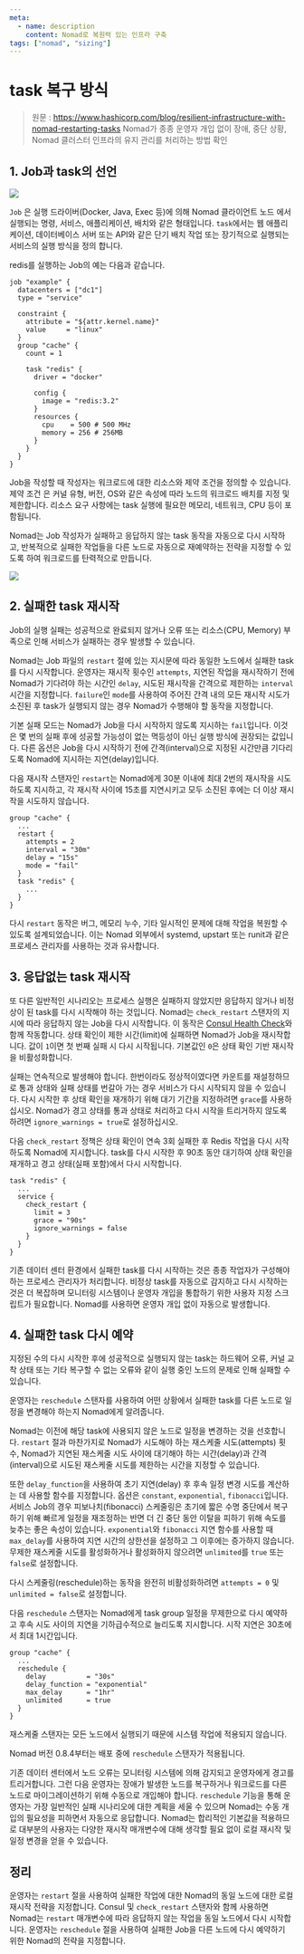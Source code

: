 ```yaml
---
meta:
  - name: description
    content: Nomad로 복원력 있는 인프라 구축
tags: ["nomad", "sizing"]
---
```


# task 복구 방식
> 원문 : <https://www.hashicorp.com/blog/resilient-infrastructure-with-nomad-restarting-tasks>
> Nomad가 종종 운영자 개입 없이 장애, 중단 상황, Nomad 클러스터 인프라의 유지 관리를 처리하는 방법 확인

## 1. Job과 task의 선언

![](https://www.datocms-assets.com/2885/1534979559-nomad-resiliency-part01-job-workflow.png?fit=max&q=80&w=2500)

`Job` 은 실행 드라이버(Docker, Java, Exec 등)에 의해 Nomad 클라이언트 노드 에서 실행되는 명령, 서비스, 애플리케이션, 배치와 같은 형태입니다. `task`에서는 웹 애플리케이션, 데이터베이스 서버 또는 API와 같은 단기 배치 작업 또는 장기적으로 실행되는 서비스의 실행 방식을 정의 합니다.

redis를 실행하는 Job의 예는 다음과 같습니다.
```hcl
job "example" {
  datacenters = ["dc1"]
  type = "service"

  constraint {
    attribute = "${attr.kernel.name}"
    value     = "linux"
  }
  group "cache" {
    count = 1

    task "redis" {
      driver = "docker"

      config {
        image = "redis:3.2"
      }
      resources {
        cpu    = 500 # 500 MHz
        memory = 256 # 256MB
      }
    }
  }
}
```

Job을 작성할 때 작성자는 워크로드에 대한 리소스와 제약 조건을 정의할 수 있습니다. 제약 조건 은 커널 유형, 버전, OS와 같은 속성에 따라 노드의 워크로드 배치를 지정 및 제한합니다. 리소스 요구 사항에는 task 실행에 필요한 메모리, 네트워크, CPU 등이 포함됩니다.

Nomad는 Job 작성자가 실패하고 응답하지 않는 task 동작을 자동으로 다시 시작하고, 반복적으로 실패한 작업들을 다른 노드로 자동으로 재예약하는 전략을 지정할 수 있도록 하여 워크로드를 탄력적으로 만듭니다.

![](https://www.datocms-assets.com/2885/1534979778-nomad-resiliency-part01-restarts.png?fit=max&q=80&w=2500)

## 2. 실패한 task 재시작

Job의 실행 실패는 성공적으로 완료되지 않거나 오류 또는 리소스(CPU, Memory) 부족으로 인해 서비스가 실패하는 경우 발생할 수 있습니다.

Nomad는 Job 파일의 `restart` 절에 있는 지시문에 따라 동일한 노드에서 실패한 task를 다시 시작합니다. 운영자는 재시작 횟수인 `attempts`, 지연된 작업을 재시작하기 전에 Nomad가 기다려야 하는 시간인 `delay`, 시도된 재시작을 간격으로 제한하는 `interval` 시간을 지정합니다. `failure`인 `mode`를 사용하여 주어진 간격 내의 모든 재시작 시도가 소진된 후 task가 실행되지 않는 경우 Nomad가 수행해야 할 동작을 지정합니다.

기본 실패 모드는 Nomad가 Job을 다시 시작하지 않도록 지시하는 `fail`입니다. 이것은 몇 번의 실패 후에 성공할 가능성이 없는 멱등성이 아닌 실행 방식에 권장되는 값입니다. 다른 옵션은 Job을 다시 시작하기 전에 간격(interval)으로 지정된 시간만큼 기다리도록 Nomad에 지시하는 지연(delay)입니다.

다음 재시작 스탠자인 `restart`는 Nomad에게 30분 이내에 최대 2번의 재시작을 시도하도록 지시하고, 각 재시작 사이에 15초를 지연시키고 모두 소진된 후에는 더 이상 재시작을 시도하지 않습니다.

```hcl
group "cache" {
  ...
  restart {
    attempts = 2
    interval = "30m"
    delay = "15s"
    mode = "fail"
  }
  task "redis" {
    ...
  }
}
```

다시 `restart` 동작은 버그, 메모리 누수, 기타 일시적인 문제에 대해 작업을 복원할 수 있도록 설계되었습니다. 이는 Nomad 외부에서 systemd, upstart 또는 runit과 같은 프로세스 관리자를 사용하는 것과 유사합니다.

## 3. 응답없는 task 재시작

또 다른 일반적인 시나리오는 프로세스 실행은 실패하지 않았지만 응답하지 않거나 비정상이 된 task를 다시 시작해야 하는 것입니다. Nomad는 `check_restart` 스탠자의 지시에 따라 응답하지 않는 Job을 다시 시작합니다. 이 동작은 [Consul Health Check](https://www.consul.io/intro/getting-started/checks.html)와 함께 작동합니다. 상태 확인이 제한 시간(limit)에 실패하면 Nomad가 Job을 재시작합니다. 값이 `1`이면 첫 번째 실패 시 다시 시작됩니다. 기본값인 `0`은 상태 확인 기반 재시작을 비활성화합니다.

실패는 연속적으로 발생해야 합니다. 한번이라도 정상적이였다면 카운트를 재설정하므로 통과 상태와 실패 상태를 번갈아 가는 경우 서비스가 다시 시작되지 않을 수 있습니다. 다시 시작한 후 상태 확인을 재개하기 위해 대기 기간을 지정하려면 `grace`를 사용하십시오. Nomad가 경고 상태를 통과 상태로 처리하고 다시 시작을 트리거하지 않도록 하려면 `ignore_warnings = true`로 설정하십시오.

다음 `check_restart` 정책은 상태 확인이 연속 3회 실패한 후 Redis 작업을 다시 시작하도록 Nomad에 지시합니다. task를 다시 시작한 후 90초 동안 대기하여 상태 확인을 재개하고 경고 상태(실패 포함)에서 다시 시작합니다.

```hcl
task "redis" {
  ...
  service {
    check_restart {
      limit = 3
      grace = "90s"
      ignore_warnings = false
    }
  }
}
```

기존 데이터 센터 환경에서 실패한 task를 다시 시작하는 것은 종종 작업자가 구성해야 하는 프로세스 관리자가 처리합니다. 비정상 task를 자동으로 감지하고 다시 시작하는 것은 더 복잡하며 모니터링 시스템이나 운영자 개입을 통합하기 위한 사용자 지정 스크립트가 필요합니다. Nomad를 사용하면 운영자 개입 없이 자동으로 발생합니다.

## 4. 실패한 task 다시 예약

지정된 수의 다시 시작한 후에 성공적으로 실행되지 않는 task는 하드웨어 오류, 커널 교착 상태 또는 기타 복구할 수 없는 오류와 같이 실행 중인 노드의 문제로 인해 실패할 수 있습니다.

운영자는 `reschedule` 스탠자를 사용하여 어떤 상황에서 실패한 task를 다른 노드로 일정을 변경해야 하는지 Nomad에게 알려줍니다.

Nomad는 이전에 해당 task에 사용되지 않은 노드로 일정을 변경하는 것을 선호합니다. `restart` 절과 마찬가지로 Nomad가 시도해야 하는 재스케줄 시도(attempts) 횟수, Nomad가 지연된 재스케줄 시도 사이에 대기해야 하는 시간(delay)과 간격(interval)으로 시도된 재스케줄 시도를 제한하는 시간을 지정할 수 있습니다.

또한 `delay_function`을 사용하여 초기 지연(delay) 후 후속 일정 변경 시도를 계산하는 데 사용할 함수를 지정합니다. 옵션은 `constant`, `exponential`, `fibonacci`입니다. 서비스 Job의 경우 피보나치(fibonacci) 스케줄링은 초기에 짧은 수명 중단에서 복구하기 위해 빠르게 일정을 재조정하는 반면 더 긴 중단 동안 이탈을 피하기 위해 속도를 늦추는 좋은 속성이 있습니다. `exponential`와 `fibonacci` 지연 함수를 사용할 때 `max_delay`를 사용하여 지연 시간의 상한선을 설정하고 그 이후에는 증가하지 않습니다. 무제한 재스케줄 시도를 활성화하거나 활성화하지 않으려면 `unlimited`를 `true` 또는 `false`로 설정합니다.

다시 스케줄링(reschedule)하는 동작을 완전히 비활성화하려면 `attempts = 0` 및 `unlimited = false`로 설정합니다.

다음 `reschedule` 스탠자는 Nomad에게 task group 일정을 무제한으로 다시 예약하고 후속 시도 사이의 지연을 기하급수적으로 늘리도록 지시합니다. 시작 지연은 30초에서 최대 1시간입니다.

```hcl
group "cache" {
  ...
  reschedule {
    delay          = "30s"
    delay_function = "exponential"
    max_delay      = "1hr"
    unlimited      = true
  }
}
```

재스케줄 스탠자는 모든 노드에서 실행되기 때문에 시스템 작업에 적용되지 않습니다.

Nomad 버전 0.8.4부터는 배포 중에 `reschedule` 스탠자가 적용됩니다.

기존 데이터 센터에서 노드 오류는 모니터링 시스템에 의해 감지되고 운영자에게 경고를 트리거합니다. 그런 다음 운영자는 장애가 발생한 노드를 복구하거나 워크로드를 다른 노드로 마이그레이션하기 위해 수동으로 개입해야 합니다. `reschedule` 기능을 통해 운영자는 가장 일반적인 실패 시나리오에 대한 계획을 세울 수 있으며 Nomad는 수동 개입의 필요성을 피하면서 자동으로 응답합니다. Nomad는 합리적인 기본값을 적용하므로 대부분의 사용자는 다양한 재시작 매개변수에 대해 생각할 필요 없이 로컬 재시작 및 일정 변경을 얻을 수 있습니다.

## 정리

운영자는 `restart` 절을 사용하여 실패한 작업에 대한 Nomad의 동일 노드에 대한 로컬 재시작 전략을 지정합니다. Consul 및 `check_restart` 스탠자와 함께 사용하면 Nomad는 `restart` 매개변수에 따라 응답하지 않는 작업을 동일 노드에서 다시 시작합니다. 운영자는 `reschedule` 절을 사용하여 실패한 Job을 다른 노드에 다시 예약하기 위한 Nomad의 전략을 지정합니다.

